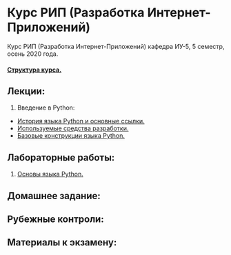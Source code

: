 # Курс РИП (Разработка Интернет-Приложений)
Курс РИП (Разработка Интернет-Приложений) кафедра ИУ-5, 5 семестр, осень 2020 года.

#### [Структура курса.](https://github.com/iu5team/iu5web-fall-2020/blob/master/pres/rip_intro.pdf)

## Лекции:
1. Введение в Python:
- [История языка Python и основные ссылки.](https://github.com/iu5team/iu5web-fall-2020/wiki/python_intro)
- [Используемые средства разработки.](https://github.com/iu5team/iu5web-fall-2020/wiki/IDE)
- [Базовые конструкции языка Python.](https://nbviewer.jupyter.org/github/iu5team/iu5web-fall-2020/blob/master/notebooks/lect_1/python_lect_1.ipynb)

## Лабораторные работы:
1. [Основы языка Python.](https://github.com/iu5team/iu5web-fall-2020/wiki/lab_python_intro)


## Домашнее задание:


## Рубежные контроли:


## Материалы к экзамену:

